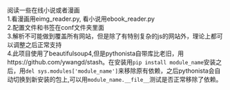 阅读一些在线小说或者漫画  
1.看漫画用eimg_reader.py, 看小说用ebook_reader.py  
2.配置文件和书签在conf文件夹里面  
3.解析不可能做到覆盖所有网站，但是除了有特别复杂的js的网站外，理论上都可以调整之后正常支持  
4.此项目使用了beautifulsoup4,但是pythonista自带库比老旧，用https://github.com/ywangd/stash。在安装用`pip install module_name`安装之后，用`del sys.modules['module_name']`来移除原有依赖，之后pythonista会自动切换到新安装的包上,可以用`module_name.__file__`测试是否正常移除了依赖。
